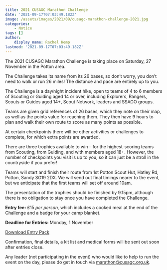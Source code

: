 ```yaml
---
title: 2021 CUSAGC Marathon Challenge
date: '2021-09-17T07:03:49.182Z'
image: /assets/images/2021/09/cusagc-marathon-challenge-2021.jpg
categories:
    - Notice
tags: []
author:
    display_name: Rachel Kemp
lastmod: '2021-09-17T07:03:49.182Z'
---
```

The 2021 CUSAGC Marathon Challenge is taking place on Saturday, 27 November in the Potton area. 

The Challenge takes its name from its 26 bases, so don’t worry, you don’t need to walk or run 26 miles!  The distance and pace are entirely up to you.  

The Challenge is a day/night incident hike, open to teams of 4 to 6 members of Scouting or Guiding aged 14 or over, including Explorers, Rangers, Scouts or Guides aged 14+, Scout Network, leaders and SSAGO groups.  

Teams are given grid references of 26 bases, which they note on their map, as well as the points value for reaching them. They then have 9 hours to plan and walk their own route to score as many points as possible.  

At certain checkpoints there will be other activities or challenges to complete, for which extra points are awarded.  

There are three trophies available to win – for the highest-scoring teams from Scouting, from Guiding, and with members aged 18+.  However, the number of checkpoints you visit is up to you, so it can just be a stroll in the countryside if you prefer!  

Teams will start and finish their route from 1st Potton Scout Hut, Hatley Rd, Potton, Sandy SG19 2DX.  We will send out final timings nearer to the event, but we anticipate that the first teams will set off around 10am.  

The presentation of the trophies should be finished by 9.15pm, although there is no obligation to stay once you have completed the Challenge.  

**Entry fee:** £15 _per person,_ which includes a cooked meal at the end of the Challenge and a badge for your camp blanket.  

**Deadline for Entries:** Monday, 1 November 

<a class="btn-gg" href="/assets/docs/marathon-entry-pack-2021.docx"><i class="fa fa-download"></i> Download Entry Pack</a>

Confirmation, final details, a kit list and medical forms will be sent out soon after entries close. 

Any leader (not participating in the event) who would like to help to run the event on the day, please do get in touch via marathon@cusagc.org.uk.
